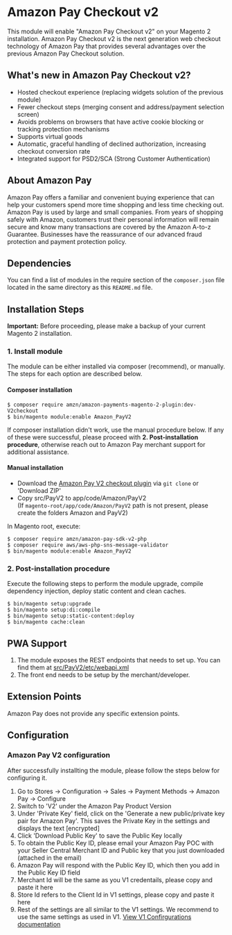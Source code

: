 # Amazon Pay Checkout v2

This module will enable "Amazon Pay Checkout v2" on your Magento 2 installation. Amazon Pay Checkout v2 is the next generation web checkout technology of Amazon Pay that provides several advantages over the previous Amazon Pay Checkout solution.

## What's new in Amazon Pay Checkout v2?

* Hosted checkout experience (replacing widgets solution of the previous module)
* Fewer checkout steps (merging consent and address/payment selection screen)
* Avoids problems on browsers that have active cookie blocking or tracking protection mechanisms
* Supports virtual goods
* Automatic, graceful handling of declined authorization, increasing checkout conversion rate
* Integrated support for PSD2/SCA (Strong Customer Authentication)

## About Amazon Pay

Amazon Pay offers a familiar and convenient buying experience that can help your customers spend more time shopping and less time checking out. Amazon Pay is used by large and small companies. From years of shopping safely with Amazon, customers trust their personal information will remain secure and know many transactions are covered by the Amazon A-to-z Guarantee. Businesses have the reassurance of our advanced fraud protection and payment protection policy.

## Dependencies

You can find a list of modules in the require section of the `composer.json` file located in the
same directory as this `README.md` file.

## Installation Steps

**Important:** Before proceeding, please make a backup of your current Magento 2 installation.

### 1. Install module

The module can be either installed via composer (recommend), or manually. The steps for each option are described below. 

#### Composer installation
```
$ composer require amzn/amazon-payments-magento-2-plugin:dev-V2checkout
$ bin/magento module:enable Amazon_PayV2
```
If composer installation didn't work, use the manual procedure below. If any of these were successful, please proceed with **2. Post-installation procedure**, otherwise reach out to Amazon Pay merchant support for additional assistance.

#### Manual installation
* Download the [Amazon Pay V2 checkout plugin](https://github.com/amzn/amazon-payments-magento-2-plugin/tree/V2checkout) via `git clone` or 'Download ZIP'
* Copy src/PayV2 to app/code/Amazon/PayV2  
(If `magento-root/app/code/Amazon/PayV2` path is not present, please create the folders Amazon and PayV2)  

In Magento root, execute:
```
$ composer require amzn/amazon-pay-sdk-v2-php
$ composer require aws/aws-php-sns-message-validator
$ bin/magento module:enable Amazon_PayV2
```

### 2. Post-installation procedure

Execute the following steps to perform the module upgrade, compile dependency injection, deploy static content and clean caches.

```
$ bin/magento setup:upgrade
$ bin/magento setup:di:compile
$ bin/magento setup:static-content:deploy
$ bin/magento cache:clean
```

## PWA Support

1. The module exposes the REST endpoints that needs to set up. You can find them at [src/PayV2/etc/webapi.xml](https://github.com/amzn/amazon-payments-magento-2-plugin/blob/V2checkout/src/PayV2/etc/webapi.xml)
1. The front end needs to be setup by the merchant/developer.

## Extension Points

Amazon Pay does not provide any specific extension points.

## Configuration

### Amazon Pay V2 configuration ###

After successfully installting the module, please follow the steps below for configuring it.

1. Go to Stores -> Configuration -> Sales -> Payment Methods -> Amazon Pay -> Configure
1. Switch to 'V2' under the Amazon Pay Product Version
1. Under 'Private Key' field, click on the 'Generate a new public/private key pair for Amazon Pay'. This saves the Private Key in the settings and displays the text [encrypted]
1. Click 'Download Public Key' to save the Public Key locally
1. To obtain the Public Key ID, please email your Amazon Pay POC with your Seller Central Merchant ID and Public key that you just downloaded (attached in the email)
1. Amazon Pay will respond with the Public Key ID, which then you add in the Public Key ID field
1. Merchant Id will be the same as you V1 credentails, please copy and paste it here
1. Store Id refers to the Client Id in V1 settings, please copy and paste it here
1. Rest of the settings are all similar to the V1 settings. We recommend to use the same settings as used in V1. [View V1 Confirgurations documentation](https://amzn.github.io/amazon-payments-magento-2-plugin/configuration.html)
